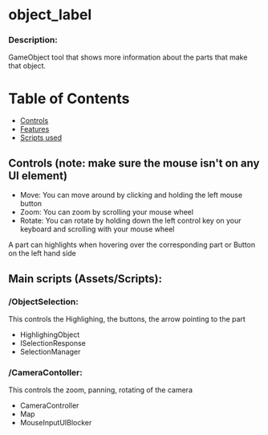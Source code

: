 # object_label
### Description:
GameObject tool that shows more information about the parts that make that object.

# Table of Contents 

  - [Controls](#Controls)  
  - [Features](#Features)  
  - [Scripts used](#Scripts)  


<a name="Controls"/>

## Controls (note: make sure the mouse isn't on any UI element)
- Move: You can move around by clicking and holding the left mouse button 
- Zoom: You can zoom by scrolling your mouse wheel
- Rotate: You can rotate by holding down the left control key on your keyboard and scrolling with your mouse wheel


<a name="Features"/>
A part can highlights when hovering over the corresponding part or Button on the left hand side

<a name="Scripts"/>

## Main scripts (Assets/Scripts):

### /ObjectSelection:

This controls the Highlighing, the buttons, the arrow pointing to the part
  - HighlighingObject
  - ISelectionResponse
  - SelectionManager


### /CameraContoller:

This controls the zoom, panning, rotating of the camera
  - CameraController
  - Map
  - MouseInputUIBlocker
  
